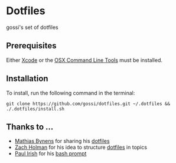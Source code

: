 # Dotfiles

gossi's set of dotfiles

## Prerequisites

Either [Xcode](https://developer.apple.com/xcode/) or the [OSX Command Line Tools](https://developer.apple.com/downloads/index.action) must be installed.

## Installation

To install, run the following command in the terminal:

```
git clone https://github.com/gossi/dotfiles.git ~/.dotfiles && ./.dotfiles/install.sh
```

## Thanks to …
* [Mathias Bynens](https://github.com/mathiasbynens) for sharing his [dotfiles](https://github.com/mathiasbynens/dotfiles)
* [Zach Holman](http://github.com/holman) for his idea to structure [dotfiles](https://github.com/holman/dotfiles) in topics
* [Paul Irish](http://github.com/paulirish) for his [bash prompt](https://github.com/paulirish/dotfiles)

